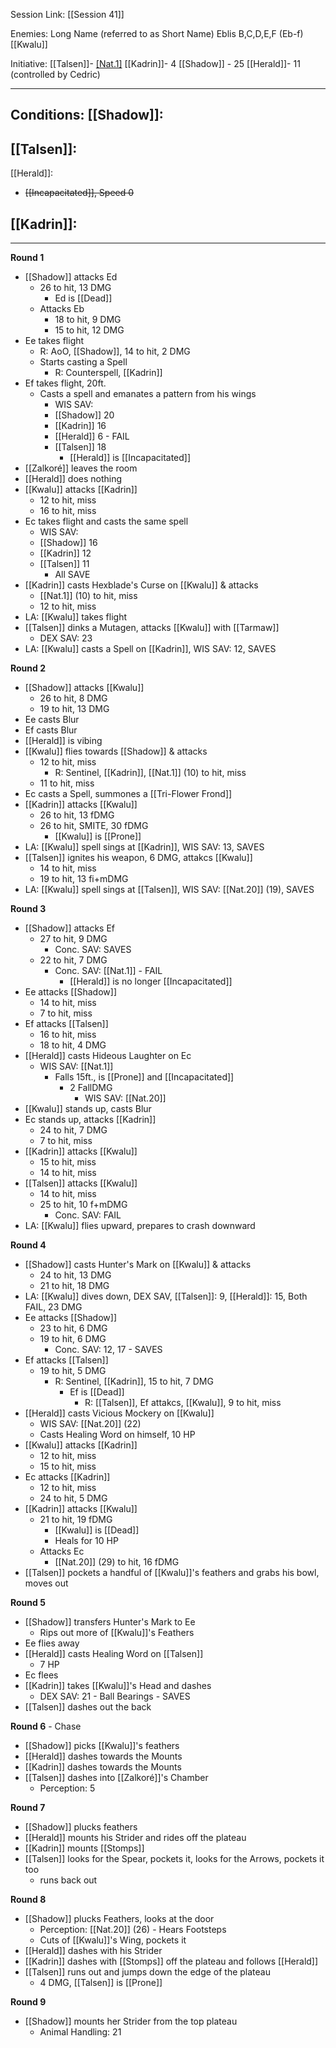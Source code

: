 Session Link:
[[Session 41]]

Enemies:
Long Name (referred to as Short Name)
Eblis B,C,D,E,F (Eb-f)
[[Kwalu]]


Initiative:
[[Talsen]]- [[Nat.1]](2)
[[Kadrin]]- 4
[[Shadow]] - 25
[[Herald]]- 11 (controlled by Cedric)


---
Conditions:
[[Shadow]]:
- 

[[Talsen]]:
- 

[[Herald]]:
- ~~[[Incapacitated]], Speed 0~~

[[Kadrin]]:
- 
---
**Round 1**
- [[Shadow]] attacks Ed
	- 26 to hit, 13 DMG
		- Ed is [[Dead]]
	- Attacks Eb
		- 18 to hit, 9 DMG
		- 15 to hit, 12 DMG
- Ee takes flight
	- R: AoO, [[Shadow]], 14 to hit, 2 DMG
	- Starts casting a Spell
		- R: Counterspell, [[Kadrin]]
- Ef takes flight, 20ft.
	- Casts a spell and emanates a pattern from his wings
		- WIS SAV:
		- [[Shadow]] 20
		- [[Kadrin]] 16
		- [[Herald]] 6 - FAIL
		- [[Talsen]] 18
			- [[Herald]] is [[Incapacitated]]
- [[Zalkoré]] leaves the room
- [[Herald]] does nothing
- [[Kwalu]] attacks [[Kadrin]]
	- 12 to hit, miss
	- 16 to hit, miss
- Ec takes flight and casts the same spell
	- WIS SAV:
	- [[Shadow]] 16
	- [[Kadrin]] 12
	- [[Talsen]] 11
		- All SAVE
- [[Kadrin]] casts Hexblade's Curse on [[Kwalu]] & attacks
	- [[Nat.1]] (10) to hit, miss
	- 12 to hit, miss
- LA: [[Kwalu]] takes flight
- [[Talsen]] dinks a Mutagen, attacks [[Kwalu]] with [[Tarmaw]]
	- DEX SAV: 23
- LA: [[Kwalu]] casts a Spell on [[Kadrin]], WIS SAV: 12, SAVES

**Round 2**
- [[Shadow]] attacks [[Kwalu]]
	- 26 to hit, 8 DMG
	- 19 to hit, 13 DMG
- Ee casts Blur
- Ef casts Blur
- [[Herald]] is vibing
- [[Kwalu]] flies towards [[Shadow]] & attacks
	- 12 to hit, miss
		- R: Sentinel, [[Kadrin]], [[Nat.1]] (10) to hit, miss
	- 11 to hit, miss
- Ec casts a Spell, summones a [[Tri-Flower Frond]]
- [[Kadrin]] attacks [[Kwalu]]
	- 26 to hit, 13 fDMG
	- 26 to hit, SMITE, 30 fDMG
		- [[Kwalu]] is [[Prone]]
- LA: [[Kwalu]] spell sings at [[Kadrin]], WIS SAV: 13, SAVES
- [[Talsen]] ignites his weapon, 6 DMG, attakcs [[Kwalu]]
	- 14 to hit, miss
	- 19 to hit, 13 fi+mDMG
- LA: [[Kwalu]] spell sings at [[Talsen]], WIS SAV: [[Nat.20]] (19), SAVES 

**Round 3**
- [[Shadow]] attacks Ef
	- 27 to hit, 9 DMG
		- Conc. SAV: SAVES
	- 22 to hit, 7 DMG
		- Conc. SAV: [[Nat.1]] - FAIL
			- [[Herald]] is no longer [[Incapacitated]]
- Ee attacks [[Shadow]]
	- 14 to hit, miss
	- 7 to hit, miss
- Ef attacks [[Talsen]]
	- 16 to hit, miss
	- 18 to hit, 4 DMG
- [[Herald]] casts Hideous Laughter on Ec
	- WIS SAV: [[Nat.1]]
		- Falls 15ft., is [[Prone]] and [[Incapacitated]]
			- 2 FallDMG
				- WIS SAV: [[Nat.20]] 
- [[Kwalu]] stands up, casts Blur
- Ec stands up, attacks [[Kadrin]]
	- 24 to hit, 7 DMG
	- 7 to hit, miss
- [[Kadrin]] attacks [[Kwalu]]
	- 15 to hit, miss
	- 14 to hit, miss
- [[Talsen]] attacks [[Kwalu]]
	- 14 to hit, miss
	- 25 to hit, 10 f+mDMG
		- Conc. SAV: FAIL
- LA: [[Kwalu]] flies upward, prepares to crash downward

**Round 4**
- [[Shadow]] casts Hunter's Mark on [[Kwalu]] & attacks
	- 24 to hit, 13 DMG
	- 21 to hit, 18 DMG
- LA: [[Kwalu]] dives down, DEX SAV, [[Talsen]]: 9, [[Herald]]: 15, Both FAIL, 23 DMG
- Ee attacks [[Shadow]]
	- 23 to hit, 6 DMG
	- 19 to hit, 6 DMG
		- Conc. SAV: 12, 17 - SAVES
- Ef attacks [[Talsen]]
	- 19 to hit, 5 DMG
		- R: Sentinel, [[Kadrin]], 15 to hit, 7 DMG
			- Ef is [[Dead]]
				- R: [[Talsen]], Ef attakcs, [[Kwalu]], 9 to hit, miss
- [[Herald]] casts Vicious Mockery on [[Kwalu]]
	- WIS SAV: [[Nat.20]] (22)
	- Casts Healing Word on himself, 10 HP
- [[Kwalu]] attacks [[Kadrin]]
	- 12 to hit, miss
	- 15 to hit, miss
- Ec attacks [[Kadrin]]
	- 12 to hit, miss
	- 24 to hit, 5 DMG
- [[Kadrin]] attacks [[Kwalu]]
	- 21 to hit, 19 fDMG
		- [[Kwalu]] is [[Dead]]
		- Heals for 10 HP
	- Attacks Ec
		- [[Nat.20]] (29) to hit, 16 fDMG
- [[Talsen]] pockets a handful of [[Kwalu]]'s feathers and grabs his bowl, moves out

**Round 5**
- [[Shadow]] transfers Hunter's Mark to Ee
	- Rips out more of [[Kwalu]]'s Feathers
- Ee flies away
- [[Herald]] casts Healing Word on [[Talsen]]
	- 7 HP
- Ec flees
- [[Kadrin]] takes [[Kwalu]]'s Head and dashes
	- DEX SAV: 21 - Ball Bearings - SAVES
- [[Talsen]] dashes out the back

**Round 6** - Chase
- [[Shadow]] picks [[Kwalu]]'s feathers
- [[Herald]] dashes towards the Mounts
- [[Kadrin]] dashes towards the Mounts
- [[Talsen]] dashes into [[Zalkoré]]'s Chamber
	- Perception: 5

**Round 7**
- [[Shadow]] plucks feathers
- [[Herald]] mounts his Strider and rides off the plateau
- [[Kadrin]] mounts [[Stomps]]
- [[Talsen]] looks for the Spear, pockets it, looks for the Arrows, pockets it too
	- runs back out

**Round 8**
- [[Shadow]] plucks Feathers, looks at the door
	- Perception: [[Nat.20]] (26) - Hears Footsteps
	- Cuts of [[Kwalu]]'s Wing, pockets it
- [[Herald]] dashes with his Strider
- [[Kadrin]] dashes with [[Stomps]] off the plateau and follows [[Herald]]
- [[Talsen]] runs out and jumps down the edge of the plateau
	- 4 DMG, [[Talsen]] is [[Prone]]

**Round 9**
- [[Shadow]] mounts her Strider from the top plateau
	- Animal Handling: 21
